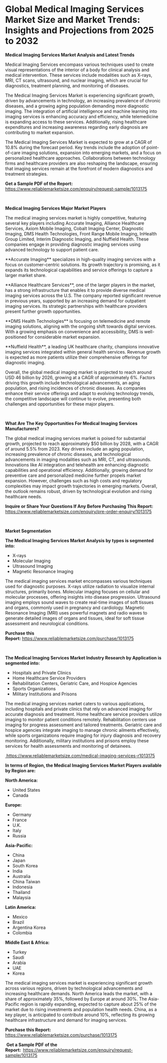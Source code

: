<p><h1>Global Medical Imaging Services Market Size and Market Trends: Insights and Projections from 2025 to 2032</h1></p><p><strong>Medical Imaging Services Market Analysis and Latest Trends</strong></p>
<p><p>Medical Imaging Services encompass various techniques used to create visual representations of the interior of a body for clinical analysis and medical intervention. These services include modalities such as X-rays, MRI, CT scans, ultrasound, and nuclear imaging, which are crucial for diagnostics, treatment planning, and monitoring of diseases.</p><p>The Medical Imaging Services Market is experiencing significant growth, driven by advancements in technology, an increasing prevalence of chronic diseases, and a growing aging population demanding more diagnostic imaging. The integration of artificial intelligence and machine learning into imaging services is enhancing accuracy and efficiency, while telemedicine is expanding access to these services. Additionally, rising healthcare expenditures and increasing awareness regarding early diagnosis are contributing to market expansion.</p><p>The Medical Imaging Services Market is expected to grow at a CAGR of 10.8% during the forecast period. Key trends include the adoption of point-of-care imaging solutions, expansion into emerging markets, and a focus on personalized healthcare approaches. Collaborations between technology firms and healthcare providers are also reshaping the landscape, ensuring that imaging services remain at the forefront of modern diagnostics and treatment strategies.</p></p>
<p><strong>Get a Sample PDF of the Report:&nbsp;</strong> <a href="https://www.reliablemarketsize.com/enquiry/request-sample/1013175?utm_campaign=3551&utm_medium=2&utm_source=Github&utm_content=ia&utm_term=16042025&utm_id=medical-imaging-services">https://www.reliablemarketsize.com/enquiry/request-sample/1013175</a></p>
<p>&nbsp;</p>
<p><strong>Medical Imaging Services Major Market Players</strong></p>
<p><p>The medical imaging services market is highly competitive, featuring several key players including Accurate Imaging, Alliance Healthcare Services, Axiom Mobile Imaging, Cobalt Imaging Center, Diagnostic Imaging, DMS Health Technologies, Front Range Mobile Imaging, InHealth Group Limited, Interim Diagnostic Imaging, and Nuffield Health. These companies engage in providing diagnostic imaging services using advanced technology to support patient care.</p><p>**Accurate Imaging** specializes in high-quality imaging services with a focus on customer-centric solutions. Its growth trajectory is promising, as it expands its technological capabilities and service offerings to capture a larger market share.</p><p>**Alliance Healthcare Services**, one of the larger players in the market, has a strong infrastructure that enables it to provide diverse medical imaging services across the U.S. The company reported significant revenue in previous years, supported by an increasing demand for outpatient imaging services. Its strategic partnerships with healthcare providers present further growth opportunities.</p><p>**DMS Health Technologies** is focusing on telemedicine and remote imaging solutions, aligning with the ongoing shift towards digital services. With a growing emphasis on convenience and accessibility, DMS is well-positioned for considerable market expansion.</p><p>**Nuffield Health**, a leading UK healthcare charity, champions innovative imaging services integrated within general health services. Revenue growth is expected as more patients utilize their comprehensive offerings for diagnostic imaging.</p><p>Overall, the global medical imaging market is projected to reach around USD 46 billion by 2026, growing at a CAGR of approximately 6%. Factors driving this growth include technological advancements, an aging population, and rising incidences of chronic diseases. As companies enhance their service offerings and adapt to evolving technology trends, the competitive landscape will continue to evolve, presenting both challenges and opportunities for these major players.</p></p>
<p>&nbsp;</p>
<p><strong>What Are The Key Opportunities For Medical Imaging Services Manufacturers?</strong></p>
<p><p>The global medical imaging services market is poised for substantial growth, projected to reach approximately $50 billion by 2028, with a CAGR of around 5.5% from 2023. Key drivers include an aging population, increasing prevalence of chronic diseases, and technological advancements in imaging modalities such as MRI, CT, and ultrasounds. Innovations like AI integration and telehealth are enhancing diagnostic capabilities and operational efficiency. Additionally, growing demand for preventive care and personalized medicine further propels market expansion. However, challenges such as high costs and regulatory complexities may impact growth trajectories in emerging markets. Overall, the outlook remains robust, driven by technological evolution and rising healthcare needs.</p></p>
<p><strong>Inquire or Share Your Questions If Any Before Purchasing This Report:</strong> <a href="https://www.reliablemarketsize.com/enquiry/pre-order-enquiry/1013175?utm_campaign=3551&utm_medium=2&utm_source=Github&utm_content=ia&utm_term=16042025&utm_id=medical-imaging-services">https://www.reliablemarketsize.com/enquiry/pre-order-enquiry/1013175</a></p>
<p>&nbsp;</p>
<p><strong>Market Segmentation</strong></p>
<p><strong>The Medical Imaging Services Market Analysis by types is segmented into:</strong></p>
<p><ul><li>X-rays</li><li>Molecular Imaging</li><li>Ultrasound Imaging</li><li>Magnetic Resonance Imaging</li></ul></p>
<p><p>The medical imaging services market encompasses various techniques used for diagnostic purposes. X-rays utilize radiation to visualize internal structures, primarily bones. Molecular imaging focuses on cellular and molecular processes, offering insights into disease progression. Ultrasound imaging employs sound waves to create real-time images of soft tissues and organs, commonly used in pregnancy and cardiology. Magnetic Resonance Imaging (MRI) uses powerful magnets and radio waves to generate detailed images of organs and tissues, ideal for soft tissue assessment and neurological conditions.</p></p>
<p><strong>Purchase this Report:&nbsp;</strong><a href="https://www.reliablemarketsize.com/purchase/1013175?utm_campaign=3551&utm_medium=2&utm_source=Github&utm_content=ia&utm_term=16042025&utm_id=medical-imaging-services">https://www.reliablemarketsize.com/purchase/1013175</a></p>
<p>&nbsp;</p>
<p><strong>The Medical Imaging Services Market Industry Research by Application is segmented into:</strong></p>
<p><ul><li>Hospitals and Private Clinics</li><li>Home Healthcare Service Providers</li><li>Rehabilitation Centers, Geriatric Care, and Hospice Agencies</li><li>Sports Organizations</li><li>Military Institutions and Prisons</li></ul></p>
<p><p>The medical imaging services market caters to various applications, including hospitals and private clinics that rely on advanced imaging for accurate diagnosis and treatment. Home healthcare service providers utilize imaging to monitor patient conditions remotely. Rehabilitation centers use imaging for progress assessment and tailored treatments. Geriatric care and hospice agencies integrate imaging to manage chronic ailments effectively, while sports organizations require imaging for injury diagnosis and recovery monitoring. Additionally, military institutions and prisons employ these services for health assessments and monitoring of detainees.</p></p>
<p><a href="https://www.reliablemarketsize.com/medical-imaging-services-r1013175?utm_campaign=3551&utm_medium=2&utm_source=Github&utm_content=ia&utm_term=16042025&utm_id=medical-imaging-services">&nbsp;https://www.reliablemarketsize.com/medical-imaging-services-r1013175</a></p>
<p><strong>In terms of Region, the Medical Imaging Services Market Players available by Region are:</strong></p>
<p>
    <p> <strong> North America: </strong>
        <ul>
            <li>United States</li>
            <li>Canada</li>
        </ul>
        </p> 
    <p> <strong> Europe: </strong>
        <ul>
            <li>Germany</li>
            <li>France</li>
            <li>U.K.</li>
            <li>Italy</li>
            <li>Russia</li>
        </ul>
        </p> 
    <p> <strong> Asia-Pacific: </strong>
        <ul>
            <li>China</li>
            <li>Japan</li>
            <li>South Korea</li>
            <li>India</li>
            <li>Australia</li>
            <li>China Taiwan</li>
            <li>Indonesia</li>
            <li>Thailand</li>
            <li>Malaysia</li>
        </ul>
        </p> 
    <p> <strong> Latin America: </strong>
        <ul>
            <li>Mexico</li>
            <li>Brazil</li>
            <li>Argentina Korea</li>
            <li>Colombia</li>
        </ul>
        </p> 
    <p> <strong> Middle East & Africa: </strong>
        <ul>
            <li>Turkey</li>
            <li>Saudi</li>
            <li>Arabia</li>
            <li>UAE</li>
            <li>Korea</li>
        </ul>
    </p>
    </p>
<p><p>The medical imaging services market is experiencing significant growth across various regions, driven by technological advancements and increasing healthcare demands. North America leads the market, with a share of approximately 35%, followed by Europe at around 30%. The Asia-Pacific region is rapidly expanding, expected to capture about 25% of the market due to rising investments and population health needs. China, as a key player, is anticipated to contribute around 10%, reflecting its growing healthcare infrastructure and demand for imaging services.</p></p>
<p><strong>Purchase this Report: </strong><a href="https://www.reliablemarketsize.com/purchase/1013175?utm_campaign=3551&utm_medium=2&utm_source=Github&utm_content=ia&utm_term=16042025&utm_id=medical-imaging-services">https://www.reliablemarketsize.com/purchase/1013175</a></p>
<p>&nbsp;<strong>Get a Sample PDF of the Report:&nbsp;&nbsp;</strong><a href="https://www.reliablemarketsize.com/enquiry/request-sample/1013175?utm_campaign=3551&utm_medium=2&utm_source=Github&utm_content=ia&utm_term=16042025&utm_id=medical-imaging-services">https://www.reliablemarketsize.com/enquiry/request-sample/1013175</a></p>
<p><strong></strong></p>
<p><p></p><p></p><p></p></p>